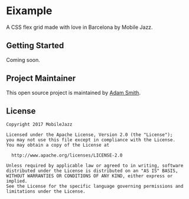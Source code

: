 # Eixample

A CSS flex grid made with love in Barcelona by Mobile Jazz.

## Getting Started

Coming soon.

## Project Maintainer

This open source project is maintained by [Adam Smith](https://github.com/adchsm).

## License

    Copyright 2017 MobileJazz

    Licensed under the Apache License, Version 2.0 (the "License");
    you may not use this file except in compliance with the License.
    You may obtain a copy of the License at

      http://www.apache.org/licenses/LICENSE-2.0

    Unless required by applicable law or agreed to in writing, software
    distributed under the License is distributed on an "AS IS" BASIS,
    WITHOUT WARRANTIES OR CONDITIONS OF ANY KIND, either express or implied.
    See the License for the specific language governing permissions and
    limitations under the License.